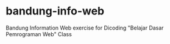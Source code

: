 # bandung-info-web
Bandung Information Web exercise for Dicoding "Belajar Dasar Pemrograman Web" Class
